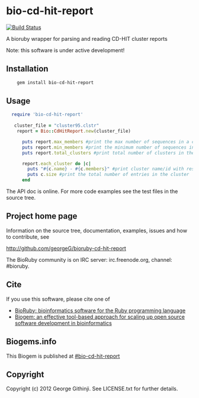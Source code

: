# bio-cd-hit-report

[![Build Status](https://secure.travis-ci.org/georgeG/bioruby-cd-hit-report.png)](http://travis-ci.org/georgeG/bioruby-cd-hit-report)

A bioruby wrapper for parsing and reading CD-HIT cluster reports

Note: this software is under active development!

## Installation

```sh
    gem install bio-cd-hit-report
```

## Usage

```ruby
  require 'bio-cd-hit-report'
   
   cluster_file = "cluster95.clstr"
    report = Bio::CdHitReport.new(cluster_file)

      puts report.max_members #print the max number of sequences in a cluster for the entire dataset
      puts report.min_members #print the minimum number of sequences in a cluster for the entire dataset
      puts report.total_clusters #print total number of clusters in the report

      report.each_cluster do |c|
        puts "#{c.name} - #{c.members}" #print cluster name/id with respective sequences in the cluster
        puts c.size #print the total number of entries in the cluster
      end
```

The API doc is online. For more code examples see the test files in
the source tree.
        
## Project home page

Information on the source tree, documentation, examples, issues and
how to contribute, see

  http://github.com/georgeG/bioruby-cd-hit-report

The BioRuby community is on IRC server: irc.freenode.org, channel: #bioruby.

## Cite

If you use this software, please cite one of
  
* [BioRuby: bioinformatics software for the Ruby programming language](http://dx.doi.org/10.1093/bioinformatics/btq475)
* [Biogem: an effective tool-based approach for scaling up open source software development in bioinformatics](http://dx.doi.org/10.1093/bioinformatics/bts080)

## Biogems.info

This Biogem is published at [#bio-cd-hit-report](http://biogems.info/index.html)

## Copyright

Copyright (c) 2012 George Githinji. See LICENSE.txt for further details.

